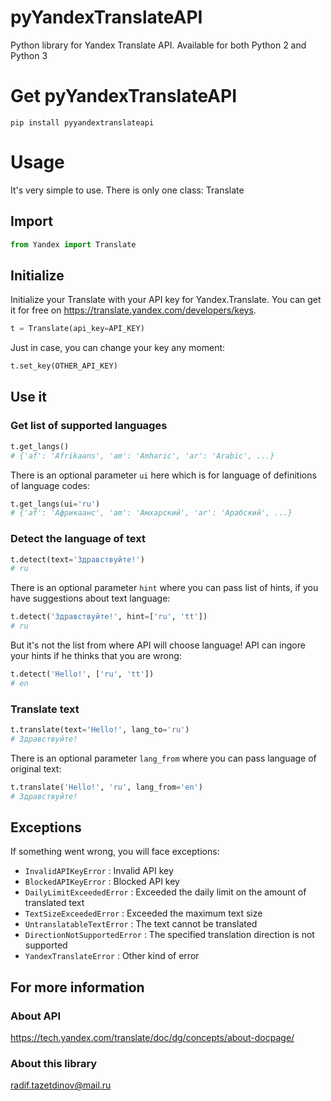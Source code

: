 # pyYandexTranslateAPI
Python library for Yandex Translate API. Available for both Python 2 and Python 3

# Get pyYandexTranslateAPI
```
pip install pyyandextranslateapi
```

# Usage
It's very simple to use. There is only one class: Translate

## Import
``` python
from Yandex import Translate
```

## Initialize
Initialize your Translate with your API key for Yandex.Translate.
You can get it for free on https://translate.yandex.com/developers/keys.
``` python
t = Translate(api_key=API_KEY)
```
Just in case, you can change your key any moment:
``` python
t.set_key(OTHER_API_KEY)
```

## Use it
### Get list of supported languages
``` python
t.get_langs()
# {'af': 'Afrikaans', 'am': 'Amharic', 'ar': 'Arabic', ...}
```
There is an optional parameter `ui` here which is for language of definitions of language codes:
``` python
t.get_langs(ui='ru')
# {'af': 'Африкаанс', 'am': 'Амхарский', 'ar': 'Арабский', ...}
```

### Detect the language of text
``` python
t.detect(text='Здравствуйте!')
# ru
```
There is an optional parameter `hint` where you can pass list of hints, if you have suggestions about text language:
``` python
t.detect('Здравствуйте!', hint=['ru', 'tt'])
# ru
```
But it's not the list from where API will choose language! API can ingore your hints if he thinks that you are wrong:
``` python
t.detect('Hello!', ['ru', 'tt'])
# en
```

### Translate text
``` python
t.translate(text='Hello!', lang_to='ru')
# Здравствуйте!
```
There is an optional parameter `lang_from` where you can pass language of original text:
``` python
t.translate('Hello!', 'ru', lang_from='en')
# Здравствуйте!
```

## Exceptions
If something went wrong, you will face exceptions:
- `InvalidAPIKeyError` : Invalid API key
- `BlockedAPIKeyError` : Blocked API key
- `DailyLimitExceededError` : Exceeded the daily limit on the amount of translated text
- `TextSizeExceededError` : Exceeded the maximum text size
- `UntranslatableTextError` : The text cannot be translated
- `DirectionNotSupportedError` : The specified translation direction is not supported
- `YandexTranslateError` : Other kind of error

## For more information
### About API
https://tech.yandex.com/translate/doc/dg/concepts/about-docpage/

### About this library
radif.tazetdinov@mail.ru
